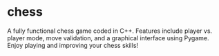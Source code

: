 # chess
A fully functional chess game coded in C++. Features include player vs. player mode, move validation, and a graphical interface using Pygame. Enjoy playing and improving your chess skills!

